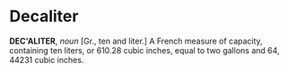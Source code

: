 # Decaliter

**DEC'ALITER**, _noun_ \[Gr., ten and liter.\] A French measure of capacity, containing ten liters, or 610.28 cubic inches, equal to two gallons and 64, 44231 cubic inches.